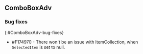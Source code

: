 ## ComboBoxAdv

### Bug fixes
{:#ComboBoxAdv-bug-fixes}

* \#F174970 - There won't be an issue with ItemCollection, when `SelectedItem` is set to null.    